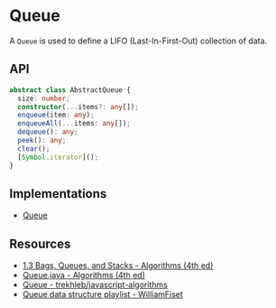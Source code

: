 # Queue

A `Queue` is used to define a LIFO (Last-In-First-Out) collection of data.

<!-- TODO: Add better description -->
<!-- TODO: Add a graphic representing the list -->

## API

```typescript
abstract class AbstractQueue {
  size: number;
  constructor(...items?: any[]);
  enqueue(item: any);
  enqueueAll(...items: any[]);
  dequeue(): any;
  peek(): any;
  clear();
  [Symbol.iterator]();
}
```

## Implementations

- [Queue][]

[Queue]: ./Queue/Queue.md

## Resources

- [1.3 Bags, Queues, and Stacks - Algorithms (4th ed)][]
- [Queue.java - Algorithms (4th ed)][]
- [Queue - trekhleb/javascript-algorithms][]
- [Queue data structure playlist - WilliamFiset][]

[1.3 Bags, Queues, and Stacks - Algorithms (4th ed)]: https://algs4.cs.princeton.edu/13stacks/
[Queue.java - Algorithms (4th ed)]: https://algs4.cs.princeton.edu/13stacks/Queue.java.html
[Queue - trekhleb/javascript-algorithms]: https://github.com/trekhleb/javascript-algorithms/tree/master/src/data-structures/queue
[Queue data structure playlist - WilliamFiset]: https://www.youtube.com/playlist?list=PLDV1Zeh2NRsAWrxWRTHJrsgBrbwqGzt-z
